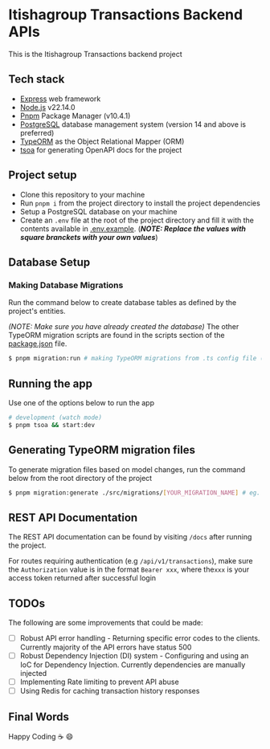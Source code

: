 # Itishagroup Transactions Backend APIs
This is the Itishagroup Transactions backend project

## Tech stack

- <a href="https://expressjs.com/" target="_blank">Express</a> web framework
- <a href="https://nodejs.org/en/download/prebuilt-installer" target="_blank">Node.js</a> v22.14.0
- <a href="https://pnpm.io/" target="_blank">Pnpm</a> Package Manager (v10.4.1)
- <a href="https://www.postgresql.org/" target="_blank">PostgreSQL</a> database management system (version 14 and above is preferred)
- <a href="https://typeorm.io/" target="_blank">TypeORM</a> as the Object Relational Mapper (ORM)
- <a href="https://tsoa-community.github.io/docs/" target="_blank">tsoa</a> for generating OpenAPI docs for the project

## Project setup
- Clone this repository to your machine
- Run `pnpm i` from the project directory to install the project dependencies
- Setup a PostgreSQL database on your machine
- Create an `.env` file at the root of the project directory and fill it with the contents available in [.env.example](/.env.example). (***NOTE: Replace the values with square branckets with your own values***)

## Database Setup
### Making Database Migrations
Run the command below to create database tables as defined by the project's entities.

_(NOTE: Make sure you have already created the database)_
The other TypeORM migration scripts are found in the scripts section of the [package.json](./package.json) file.
```bash
$ pnpm migration:run # making TypeORM migrations from .ts config file (dev mode)
```

## Running the app
Use one of the options below to run the app

```bash
# development (watch mode)
$ pnpm tsoa && start:dev
```

## Generating TypeORM migration files
To generate migration files based on model changes, run the command below from the root directory of the project
```bash
$ pnpm migration:generate ./src/migrations/[YOUR_MIGRATION_NAME] # eg. pnpm migration:generate ./src/migrations/CreateUser

```

## REST API Documentation
The REST API documentation can be found by visiting `/docs` after running the project.

For routes requiring authentication (e.g `/api/v1/transactions`), make sure the `Authorization` value is in the format `Bearer xxx`, where the`xxx` is your access token returned after successful login

## TODOs
The following are some improvements that could be made:
- [ ] Robust API error handling - Returning specific error codes to the clients. Currently majority of the API errors have status 500
- [ ] Robust Dependency Injection (DI) system - Configuring and using an IoC for Dependency Injection. Currently dependencies are manually injected
- [ ] Implementing Rate limiting to prevent API abuse
- [ ] Using Redis for caching transaction history responses

## Final Words
Happy Coding ☕ 😄